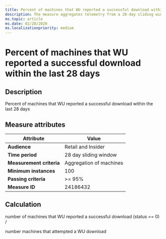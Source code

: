 ```yaml
---
title: Percent of machines that WU reported a successful download within the last 28 days
description: The measure aggregates telemetry from a 28-day sliding window into a ratio of machines that reported a successful download from Windows Update
ms.topic: article
ms.date: 02/28/2020
ms.localizationpriority: medium
---
```

 
# Percent of machines that WU reported a successful download within the last 28 days

## Description

Percent of machines that WU reported a successful download within the last 28 days

## Measure attributes

|Attribute|Value|
|----|----|
|**Audience**|Retail and Insider|
|**Time period**|28 day sliding window|
|**Measurement criteria**|Aggregation of machines|
|**Minimum instances**|100|
|**Passing criteria**|>= 95%|
|**Measure ID**|24186432|

## Calculation

number of machines that WU reported a successful download (status == 0) / 

number machines that attempted a WU download
